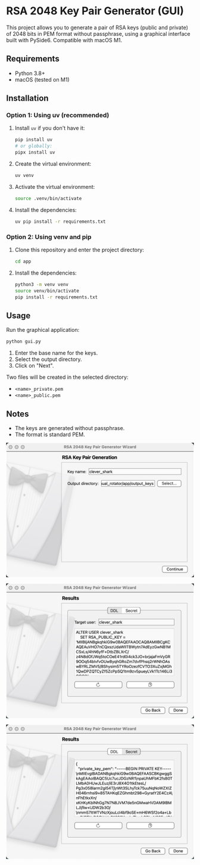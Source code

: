 # RSA 2048 Key Pair Generator (GUI)

This project allows you to generate a pair of RSA keys (public and private) of 2048 bits in PEM format without passphrase, using a graphical interface built with PySide6. Compatible with macOS M1.

## Requirements
- Python 3.8+
- macOS (tested on M1)

## Installation

### Option 1: Using uv (recommended)

1. Install `uv` if you don't have it:
   ```bash
   pip install uv
   # or globally:
   pipx install uv
   ```
2. Create the virtual environment:
   ```bash
   uv venv
   ```
3. Activate the virtual environment:
   ```bash
   source .venv/bin/activate
   ```
4. Install the dependencies:
   ```bash
   uv pip install -r requirements.txt
   ```

### Option 2: Using venv and pip

1. Clone this repository and enter the project directory:
   ```bash
   cd app
   ```
2. Install the dependencies:
   ```bash
   python3 -m venv venv
   source venv/bin/activate
   pip install -r requirements.txt
   ```

## Usage

Run the graphical application:

```bash
python gui.py
```

1. Enter the base name for the keys.
2. Select the output directory.
3. Click on "Next".

Two files will be created in the selected directory:
- `<name>_private.pem`
- `<name>_public.pem`

## Notes
- The keys are generated without passphrase.
- The format is standard PEM. 

![image](img/page1.jpg)

![image](img/page2_public.jpg)

![image](img/page2_secret.jpg)